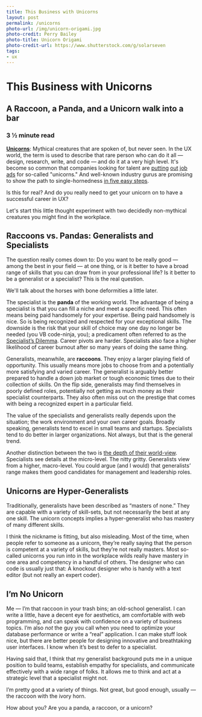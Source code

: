 ```yaml
---
title: This Business with Unicorns
layout: post
permalink: /unicorns
photo-url: /img/unicorn-origami.jpg
photo-credit: Perry Bailey
photo-title: Unicorn Origami
photo-credit-url: https://www.shutterstock.com/g/solarseven
tags:
- ux
---
```


# This Business with Unicorns

## A Raccoon, a Panda, and a Unicorn walk into a bar

### 3 &frac12;  minute read

**[Unicorns][1]**: Mythical creatures that are spoken of, but never seen. In the UX world, the term is used to describe that rare person who can do it all — design, research, write, and code — and do it at a very high level. It's become so common that companies looking for talent are [putting][2] [out][3] [job][4] [ads][5] for so-called "unicorns." And well-known industry gurus are promising to show the path to single-hornedness [in five easy steps][6].

Is this for real? And do you really need to get your unicorn on to have a successful career in UX?

Let's start this little thought experiment with two decidedly non-mythical creatures you might find in the workplace.

## Raccoons vs. Pandas: Generalists and Specialists

The question really comes down to: Do you want to be really good — among the best in your field — at one thing, or is it better to have a broad range of skills that you can draw from in your professional life? Is it better to be a generalist or a specialist? This is the real question. 

We'll talk about the horses with bone deformities a little later.

The specialist is the **panda** of the working world. The advantage of being a specialist is that you can fill a niche and meet a specific need. This often means being paid handsomely for your expertise. Being paid handsomely is nice. So is being recognized and respected for your exceptional skills. The downside is the risk that your skill of choice may one day no longer be needed (you VB code-ninja, you); a predicament often referred to as the [Specialist’s Dilemma][7]. Career pivots are harder. Specialists also face a higher likelihood of career burnout after so many years of doing the same thing.

Generalists, meanwhile, are **raccoons**. They enjoy a larger playing field of opportunity. This usually means more jobs to choose from and a potentially more satisfying and varied career. The generalist is arguably better prepared to handle a down job market or tough economic times due to their collection of skills. On the flip side, generalists may find themselves in poorly defined roles, potentially not getting as much money as their specialist counterparts. They also often miss out on the prestige that comes with being a recognized expert in a particular field.

The value of the specialists and generalists really depends upon the situation; the work environment and your own career goals. Broadly speaking, generalists tend to excel in small teams and startups. Specialists tend to do better in larger organizations. Not always, but that is the general trend.

Another distinction between the two is [the depth of their world-view][8]. Specialists see details at the micro-level. The nitty gritty. Generalists view from a higher, macro-level. You could argue (and I would) that generalists’ range makes them good candidates for management and leadership roles. 

## Unicorns are Hyper-Generalists

Traditionally, generalists have been described as “masters of none.” They are capable with a variety of skill-sets, but not necessarily the best at any one skill. The unicorn concepts implies a hyper-generalist who has mastery of many different skills. 

I think the nickname is fitting, but also misleading. Most of the time, when people refer to someone as a unicorn, they’re really saying that the person is competent at a variety of skills, but they’re not really masters. Most so-called unicorns you run into in the workplace wilds really have mastery in one area and competency in a handful of others. The designer who can code is usually just that: A knockout designer who is handy with a text editor (but not really an expert coder).

## I’m No Unicorn

Me — I’m that raccoon in your trash bins; an old-school generalist. I can write a little, have a decent eye for aesthetics, am comfortable with web programming, and can speak with confidence on a variety of business topics. I’m also *not* the guy you call when you need to optimize your database performance or write a “real” application. I can make stuff look nice, but there are better people for designing innovative and breathtaking user interfaces. I know when it’s best to defer to a specialist.

Having said that, I think that my generalist background puts me in a unique position to build teams, establish empathy for specialists, and communicate effectively with a wide range of folks. It allows me to think and act at a strategic level that a specialist might not.

I’m pretty good at a variety of things. Not great, but good enough, usually — the raccoon with the ivory horn.

How about you? Are you a panda, a raccoon, or a unicorn?

[1]:	http://www.paulolyslager.com/ux-full-stack-unicorn-and-how-it-was-born/
[2]:	https://www.linkedin.com/jobs/view/227764042?trkInfo=searchKeywordString%3ADesign%2BUnicorn%2CsearchLocationString%3A%252C%2B%2Cvertical%3Ajobs%2CpageNum%3A1%2Cposition%3A6%2CMSRPsearchId%3A36420659_1477773649263&refId=36420659_1477773649263&recommendedFlavor=SCHOOL_RECRUIT&trk=jobs_jserp_job_listing_text
[3]:	https://www.linkedin.com/jobs/view/202562884?trkInfo=searchKeywordString%3ADesign%2BUnicorn%2CsearchLocationString%3A%252C%2B%2Cvertical%3Ajobs%2CpageNum%3A1%2Cposition%3A7%2CMSRPsearchId%3A36420659_1477773649263&refId=36420659_1477773649263&trk=jobs_jserp_job_listing_text
[4]:	https://www.linkedin.com/jobs/view/217005561?trkInfo=searchKeywordString%3ADesign%2BUnicorn%2CsearchLocationString%3A%252C%2B%2Cvertical%3Ajobs%2CpageNum%3A1%2Cposition%3A10%2CMSRPsearchId%3A36420659_1477773649263&refId=36420659_1477773649263&recommendedFlavor=COMPANY_RECRUIT&trk=jobs_jserp_job_listing_text
[5]:	https://www.linkedin.com/jobs/view/208168879?trkInfo=searchKeywordString%3ADesign%2BUnicorn%2CsearchLocationString%3A%252C%2B%2Cvertical%3Ajobs%2CpageNum%3A1%2Cposition%3A13%2CMSRPsearchId%3A36420659_1477773649263&refId=36420659_1477773649263&trk=jobs_jserp_job_listing_text
[6]:	http://www.uie.com/articles/becoming_a_unicorn/
[7]:	https://futureblind.com/2011/07/29/generalists-vs-specialists-and-the-specialists-dilemma/
[8]:	https://www.quora.com/What-are-the-pros-and-cons-of-becoming-a-generalist